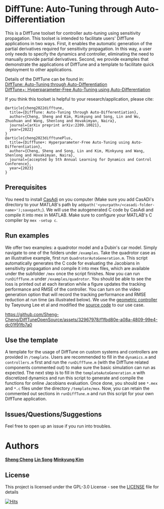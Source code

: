 # DiffTune: Auto-Tuning through Auto-Differentiation

This is a DiffTune toolset for controller auto-tuning using sensitivity propagation. This toolset is intended to facilitate users' DiffTune applications in two ways. First, it enables the automatic generation of the partial derivatives required for sensitivity propagation. In this way, a user only needs to specify the dynamics and controller, eliminating the need to manually provide partial derivatives. Second, we provide examples that demonstrate the applications of DiffTune and a template to facilitate quick deployment to other applications. 

Details of the DiffTune can be found in:<br />
[DiffTune: Auto-Tuning through Auto-Differentiation](https://arxiv.org/abs/2209.10021)<br />
[DiffTune+: Hyperparameter-Free Auto-Tuning using Auto-Differentiation](https://arxiv.org/abs/2212.03194)<br />

If you think this toolset is helpful to your research/application, please cite:<br />
```
@article{cheng2022difftune,
  title={DiffTune: Auto-Tuning through Auto-Differentiation},
  author={Cheng, Sheng and Kim, Minkyung and Song, Lin and Wu, Zhuohuan and Wang, Shenlong and Hovakimyan, Naira},
  journal={arXiv preprint arXiv:2209.10021},
  year={2022}
}
@article{cheng2023difftunePlus,
  title={DiffTune+: Hyperparameter-Free Auto-Tuning using Auto-Differentiation},
  author={Cheng, Sheng and Song, Lin and Kim, Minkyung and Wang, Shenlong and Hovakimyan, Naira},
  journal={accepted by 5th Annual Learning for Dynamics and Control Conference},
  year={2023}
}
```

## Prerequisites

You need to install [CasAdi](https://web.casadi.org/get/) on you computer (Make sure you add CasADi's directory to your MATLAB's path by
```addpath('<yourpath>/<casadi-folder-name>');savepath;```). We will use the autogenerated C code by CasAdi and compile it into mex in MATLAB. Make sure to configure your MATLAB's C compiler by
```mex -setup c```.

## Run examples

We offer two examples: a quadrotor model and a Dubin's car model. Simply navigate to one of the folders under ```/examples```. Take the quadrotor case as an illustrative example, first run ```QuadrotorAutoGeneration.m```. This script automatically generates the C code for evaluating the Jacobians in sensitivity propagation and compile it into mex files, which are available under the subfolder ```/mex``` once the script finishes. Now you can run ```runDiffTune.m``` under ```/examples/quadrotor```. You should be able to see the loss is printed out at each iteration while a figure updates the tracking performance and RMSE of the controller. You can turn on the video generation option that will record the tracking performance and RMSE reduction at run time (as illustrated below). We use the [geometric controller](https://ieeexplore.ieee.org/document/5717652) by Taeyoung Lee et al and modified the [source code](https://github.com/fdcl-gwu/decoupled-yaw-controller-comparison/tree/master/FDCL) to our use case.

https://github.com/Sheng-Cheng/DiffTuneOpenSource/assets/32967978/f1fbd80e-a08a-4809-99e4-dc01f91fb7a0


## Use the template
A template for the usage of DiffTune on custom systems and controllers are provided in ```/template```. Users are recommended to fill in the ```dynamics.m``` and ```controllers.m``` first and run the ```runDiffTune.m``` (with the DiffTune related components commented out) to make sure the basic simulation can run as expected. The next step is to fill in the ```templateAutoGeneration.m``` with discretized dynamics and run this script to generate and compile the functions for online Jacobians evaluation. Once done, you should see ```*.mex``` and ```*.c``` files under the directory ```/template/mex```. Now, you can retain the commented out sections in ```runDiffTune.m``` and run this script for your own DiffTune application.

## Issues/Questions/Suggestions
Feel free to open up an issue if you run into troubles. 

# Authors

**[Sheng Cheng](https://github.com/Sheng-Cheng)**
**[Lin Song](https://www.linkedin.com/in/lin-song96/)**
**[Minkyung Kim](https://www.linkedin.com/in/kmk7733/)**

## License

This project is licensed under the GPL-3.0 License - see the [LICENSE](LICENSE) file for details

[![Hits](https://hits.seeyoufarm.com/api/count/incr/badge.svg?url=https%3A%2F%2Fgithub.com%2FSheng-Cheng%2FDiffTuneOpenSource&count_bg=%2379C83D&title_bg=%23555555&icon=&icon_color=%23E7E7E7&title=hits&edge_flat=false)](https://hits.seeyoufarm.com)
